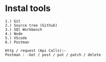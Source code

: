 # Instal  tools
```
1.) Git
2.) Source tree (Github)
3.) SQl Workbench
4.) Node
5.) VScode
6.) Postman
```

```
Http / request (Api Calls):-
Postman : -Get / post / put / patch / delete
```